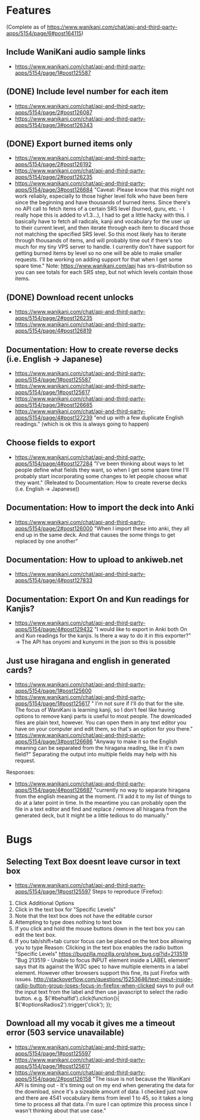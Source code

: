 Features
========
(Complete as of https://www.wanikani.com/chat/api-and-third-party-apps/5154/page/6#post164115)

Include WaniKani audio sample links
-----------------------------------
* https://www.wanikani.com/chat/api-and-third-party-apps/5154/page/1#post125587

(DONE) Include level number for each item
----------------------------------
* https://www.wanikani.com/chat/api-and-third-party-apps/5154/page/2#post126087
* https://www.wanikani.com/chat/api-and-third-party-apps/5154/page/3#post126343

(DONE) Export burned items only
-----------------------
* https://www.wanikani.com/chat/api-and-third-party-apps/5154/page/2#post126192
* https://www.wanikani.com/chat/api-and-third-party-apps/5154/page/2#post126235
* https://www.wanikani.com/chat/api-and-third-party-apps/5154/page/3#post126684
"Caveat: Please know that this might not work reliably, especially to those higher level folk who have been here since the beginning and have thousands of burned items. Since there's no API call to fetch items of a certain SRS level (burned, guru, etc. - I really hope this is added to v1.3...), I had to get a little hacky with this. I basically have to fetch all radicals, kanji and vocabulary for the user up to their current level, and then iterate through each item to discard those not matching the specified SRS level. So this most likely has to iterate through thousands of items, and will probably time out if there's too much for my tiny VPS server to handle. I currently don't have support for getting burned items by level so no one will be able to make smaller requests. I'll be working on adding support for that when I get some spare time."
Note: https://www.wanikani.com/api has srs-distribution so you can see totals for each SRS step, but not which levels contain those items.

(DONE) Download recent unlocks
-----------------------
* https://www.wanikani.com/chat/api-and-third-party-apps/5154/page/2#post126235
* https://www.wanikani.com/chat/api-and-third-party-apps/5154/page/4#post126819

Documentation: How to create reverse decks (i.e. English -> Japanese)
---------------------------------------------------------------------
* https://www.wanikani.com/chat/api-and-third-party-apps/5154/page/1#post125587
* https://www.wanikani.com/chat/api-and-third-party-apps/5154/page/1#post125617
* https://www.wanikani.com/chat/api-and-third-party-apps/5154/page/3#post126685
* https://www.wanikani.com/chat/api-and-third-party-apps/5154/page/4#post127239
"end up with a few duplicate English readings." (which is ok this is always going to happen)

Choose fields to export
-----------------------
* https://www.wanikani.com/chat/api-and-third-party-apps/5154/page/4#post127284
"I've been thinking about ways to let people define what fields they want, so when I get some spare time I'll probably start incorporating some changes to let people choose what they want."
(Releated to Documentation: How to create reverse decks (i.e. English -> Japanese))

Documentation: How to import the deck into Anki
-----------------------------------------------
* https://www.wanikani.com/chat/api-and-third-party-apps/5154/page/2#post126000
"When I import these into anki, they all end up in the same deck. And that causes the some things to get replaced by one another"

Documentation: How to upload to ankiweb.net
-------------------------------------------
* https://www.wanikani.com/chat/api-and-third-party-apps/5154/page/4#post127833

Documentation: Export On and Kun readings for Kanjis?
-----------------------------------------------------
* https://www.wanikani.com/chat/api-and-third-party-apps/5154/page/4#post129432
"I would like to export in Anki both On and Kun readings for the kanjis. Is there a way to do it in this exporter?"
-> The API has onyomi and kunyomi in the json so this is possible


Just use hiragana and english in generated cards?
-------------------------------------------------
* https://www.wanikani.com/chat/api-and-third-party-apps/5154/page/1#post125600
* https://www.wanikani.com/chat/api-and-third-party-apps/5154/page/1#post125617
" I'm not sure if I'll do that for the site. The focus of WaniKani is learning kanji, so I don't feel like having options to remove kanji parts is useful to most people. The downloaded files are plain text, however. You can open them in any text editor you have on your computer and edit them, so that's an option for you there."
* https://www.wanikani.com/chat/api-and-third-party-apps/5154/page/3#post126686
"Anyway to make it so the English meaning can be separated from the hiragana reading, like in it's own field?"
Separating the output into multiple fields may help with his request.

Responses:
* https://www.wanikani.com/chat/api-and-third-party-apps/5154/page/4#post126687
"currently no way to separate hiragana from the english meaning at the moment. I'll add it to my list of things to do at a later point in time. In the meantime you can probably open the file in a text editor and find and replace / remove all hiragana from the generated deck, but it might be a little tedious to do manually."

Bugs
====

Selecting Text Box doesnt leave cursor in text box
----------------------------------------------------
* https://www.wanikani.com/chat/api-and-third-party-apps/5154/page/1#post125597
Steps to reproduce (Firefox):
1. Click Additional Options
2. Click in the text box for "Specific Levels"
3. Note that the text box does not have the editable cursor
4. Attempting to type does nothing to text box
5. If you click and hold the mouse buttons down in the text box you can edit the text box.
6. If you tab/shift+tab cursor focus can be placed on the text box allowing you to type
Reason:
Clicking in the text box enables the radio button "Specific Levels"
https://bugzilla.mozilla.org/show_bug.cgi?id=213519 "Bug 213519 - Unable to focus INPUT element inside a LABEL element" says that its against the W3C spec to have multiple elements in a label element. However other browsers support this fine, its just Firefox with issues.
http://stackoverflow.com/questions/15253646/text-input-inside-radio-button-group-loses-focus-in-firefox-when-clicked says to pull out the input text from the label and then use javascript to select the radio button.
e.g.
$('#behalfid').click(function(){
    $('#optionsRadios2').trigger('click');
});

Download all my vocab it gives me a timeout error (503 service unavailable)
---------------------------------------------------------------------------
* https://www.wanikani.com/chat/api-and-third-party-apps/5154/page/1#post125597
* https://www.wanikani.com/chat/api-and-third-party-apps/5154/page/1#post125617
* https://www.wanikani.com/chat/api-and-third-party-apps/5154/page/2#post126158
"The issue is not because the WaniKani API is timing out - It's timing out on my end when generating the data for the download, since it's a sizeable amount of data. I checked just now and there are 4541 vocabulary items from level 1 to 45, so it takes a long time to process all that data. I'm sure I can optimize this process since I wasn't thinking about that use case."


